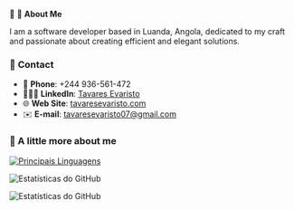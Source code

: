 🚀 🪩 **About Me**  

I am a software developer based in Luanda, Angola, dedicated to my craft and passionate about creating efficient and elegant solutions.

### 📱 **Contact**

- 📱 **Phone**: +244 936-561-472
- 👨🏼‍🦰 **LinkedIn**: [Tavares Evaristo](https://www.linkedin.com/in/tavares-evaristo/)
- 🌐 **Web Site**: [tavaresevaristo.com](https://tavaresevaristo.vercel.app/)
- ✉️ **E-mail**: tavaresevaristo07@gmail.com

### 🚀 A little more about me
[![Principais Linguagens](https://github-readme-stats.vercel.app/api/top-langs/?username=tavaresevaristo&layout=compact)](https://github.com/tavaresevaristo/github-readme-stats) 

![Estatísticas do GitHub](https://github-readme-stats.vercel.app/api?username=tavaresevaristo&show_icons=true&theme=dracula)

![Estatísticas do GitHub](https://github-readme-stats.vercel.app/api?username=tavaresevaristo&show_icons=true&theme=dracula&token=GH_TOKEN)
